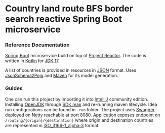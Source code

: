 # Country land route BFS border search reactive Spring Boot microservice

### Reference Documentation

[Spring Boot](https://spring.io/projects/spring-boot) microservice build on top of [Project Reactor](https://projectreactor.io/). The code is written in [Kotlin](https://kotlinlang.org/) for [JDK 17](https://openjdk.org/projects/jdk/17/).  

A list of countries is provided in resources in [JSON](https://www.json.org/json-en.html) format. Uses [JsonSchema2Pojo](https://www.jsonschema2pojo.org/) and [Maven](https://maven.apache.org/) for its model generation.

### Guides

One can run this project by importing it into [IntelliJ](https://www.jetbrains.com/idea/) community edition. Installing [OpenJDK](https://openjdk.org/) through [SDK man](https://sdkman.io/) and re-running maven lifecycle. Idea run configurations can be found in `.run` folder. The project uses [Swagger](https://swagger.io/) deployed on [Netty](https://netty.io/) reachable at port 8080. Application exposes endpoint on `/routing/{origin}/{destination}` where origin and destination countries are represented in [ISO_3166-1_alpha-3](https://en.wikipedia.org/wiki/ISO_3166-1_alpha-3) format.